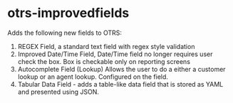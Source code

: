otrs-improvedfields
===================

Adds the following new fields to OTRS:

1. REGEX Field, a standard text field with regex style validation
1. Improved Date/Time Field, Date/Time field no longer requires user check the box.  Box is checkable only on reporting screens
1. Autocomplete Field (Lookup) Allows the user to do a either a customer lookup or an agent lookup.  Configured on the field.
1. Tabular Data Field - adds a table-like data field that is stored as YAML and presented using JSON.  
